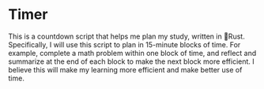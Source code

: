 # Timer
This is a countdown script that helps me plan my study, written in 🦀Rust.
Specifically, I will use this script to plan in 15-minute blocks of time. For example, complete a math problem within one block of time, and reflect and summarize at the end of each block to make the next block more efficient. I believe this will make my learning more efficient and make better use of time.